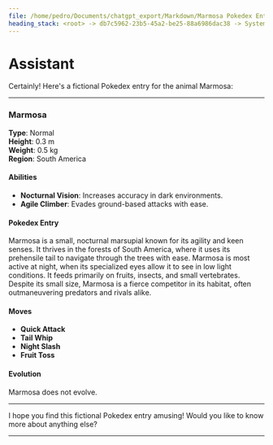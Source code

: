 ```yaml
---
file: /home/pedro/Documents/chatgpt_export/Markdown/Marmosa Pokedex Entry.md
heading_stack: <root> -> db7c5962-23b5-45a2-be25-88a6986dac38 -> System -> 25cff26b-76b2-46cc-90a9-8c2aee052b9e -> System -> aaa243df-092b-4cdc-8a38-cb7344ee1d2c -> User -> ed27e227-e7b5-4279-b175-7ca7c688bd8a -> Assistant
---
```

# Assistant

Certainly! Here's a fictional Pokedex entry for the animal Marmosa:

---

### Marmosa
**Type**: Normal  
**Height**: 0.3 m  
**Weight**: 0.5 kg  
**Region**: South America

#### Abilities
- **Nocturnal Vision**: Increases accuracy in dark environments.
- **Agile Climber**: Evades ground-based attacks with ease.

#### Pokedex Entry
Marmosa is a small, nocturnal marsupial known for its agility and keen senses. It thrives in the forests of South America, where it uses its prehensile tail to navigate through the trees with ease. Marmosa is most active at night, when its specialized eyes allow it to see in low light conditions. It feeds primarily on fruits, insects, and small vertebrates. Despite its small size, Marmosa is a fierce competitor in its habitat, often outmaneuvering predators and rivals alike.

#### Moves
- **Quick Attack**
- **Tail Whip**
- **Night Slash**
- **Fruit Toss**

#### Evolution
Marmosa does not evolve.

---

I hope you find this fictional Pokedex entry amusing! Would you like to know more about anything else?

---
